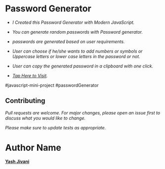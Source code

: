 #  Password Generator

- *I Created this Password Generator with Modern JavaScript.*
- *You can generate random passwords with Password generator.*
- *passwords are generated based on user requirements.*
- *User can choose if he/she wants to add numbers or symbols or Uppercase letters or lower case letters in the password or not.*
- *User can copy the generated password in a clipboard with one click.*

- *[Tap Here to Visit](https://61f8468fbda02c083d1e3105--fervent-franklin-6c29b2.netlify.app/).*

#javascript-mini-project #passwordGenerator

## Contributing

*Pull requests are welcome. For major changes, please open an issue first to discuss what you would like to change.*


 *Please make sure to update tests as appropriate.*

# Author Name
**[Yash Jivani](https://github.com/yash-jivani)**
